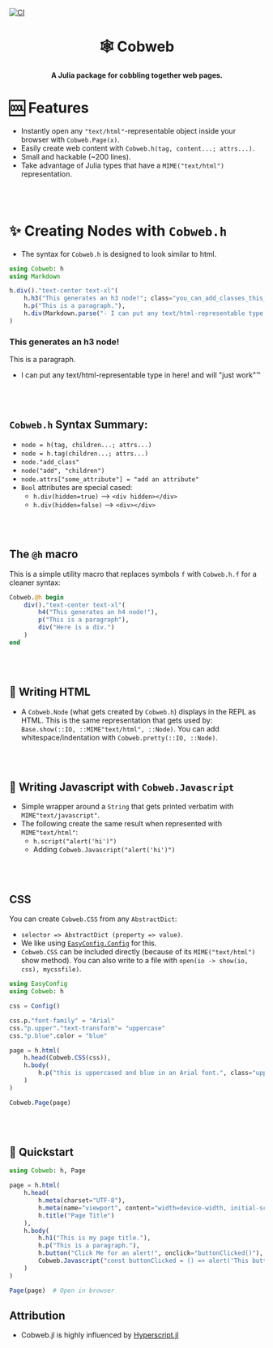 [![CI](https://github.com/joshday/Cobweb.jl/actions/workflows/CI.yml/badge.svg)](https://github.com/joshday/Cobweb.jl/actions/workflows/CI.yml)

<h1 align="center">🕸️ Cobweb</h1>

<h4 align="center">A Julia package for <b>cob</b>bling together <b>web</b> pages.</h4>

# 🆒 Features

- Instantly open any `"text/html"`-representable object inside your browser with `Cobweb.Page(x)`.
- Easily create web content with `Cobweb.h(tag, content...; attrs...)`.
- Small and hackable (~200 lines).
- Take advantage of Julia types that have a `MIME("text/html")` representation.

<br>
<br>

# ✨ Creating Nodes with `Cobweb.h`

- The syntax for `Cobweb.h` is designed to look similar to html.

```julia
using Cobweb: h
using Markdown

h.div()."text-center text-xl"(
    h.h3("This generates an h3 node!"; class="you_can_add_classes_this_way_too", id="or_any_other_attribute"),
    h.p("This is a paragraph."),
    h.div(Markdown.parse("- I can put any text/html-representable type in here! and will \"just work\"™"))
)
```

<div class="text-center text-xl"><h3 class="you_can_add_classes_this_way_too" id="or_any_other_attribute">This generates an h3 node!</h3><p>This is a paragraph.</p><div><div class="markdown"><ul>
<li><p>I can put any text/html-representable type in here&#33; and will &quot;just work&quot;™</p>
</li>
</ul>
</div></div></div>

<br>
<br>

## `Cobweb.h` Syntax Summary:

- `node = h(tag, children...; attrs...)`
- `node = h.tag(children...; attrs...)`
- `node."add_class"`
- `node("add", "children")`
- `node.attrs["some_attribute"] = "add an attribute"`
- `Bool` attributes are special cased:
    - `h.div(hidden=true)` --> `<div hidden></div>`
    - `h.div(hidden=false)` --> `<div></div>`

<br>
<br>

## The `@h` macro

This is a simple utility macro that replaces symbols `f` with `Cobweb.h.f` for a cleaner syntax:

```julia
Cobweb.@h begin
    div()."text-center text-xl"(
        h4("This generates an h4 node!"),
        p("This is a paragraph"),
        div("Here is a div.")
    )
end
```


<br>
<br>

## 📄 Writing HTML

- A `Cobweb.Node` (what gets created by `Cobweb.h`) displays in the REPL as HTML.  This is the same representation that gets used by: `Base.show(::IO, ::MIME"text/html", ::Node)`.  You can add whitespace/indentation with `Cobweb.pretty(::IO, ::Node)`.

<br>
<br>


## 📄 Writing Javascript with `Cobweb.Javascript`

- Simple wrapper around a `String` that gets printed verbatim with `MIME"text/javascript"`.
- The following create the same result when represented with `MIME"text/html"`:
    - `h.script("alert('hi')")`
    - Adding `Cobweb.Javascript("alert('hi')")`

<br>
<br>

## CSS

You can create `Cobweb.CSS` from any `AbstractDict`:
- `selector => AbstractDict (property => value)`.
- We like using [`EasyConfig.Config`](https://github.com/joshday/EasyConfig.jl) for this.
- `Cobweb.CSS` can be included directly (because of its `MIME("text/html")` show method).  You can
  also write to a file with `open(io -> show(io, css), mycssfile)`.

```julia
using EasyConfig
using Cobweb: h

css = Config()

css.p."font-family" = "Arial"
css."p.upper"."text-transform"= "uppercase"
css."p.blue".color = "blue"

page = h.html(
    h.head(Cobweb.CSS(css)),
    h.body(
        h.p("this is uppercased and blue in an Arial font.", class="upper blue")
    )
)

Cobweb.Page(page)
```


<br>
<br>

## 🏃 Quickstart

```julia
using Cobweb: h, Page

page = h.html(
    h.head(
        h.meta(charset="UTF-8"),
        h.meta(name="viewport", content="width=device-width, initial-scale=1.0"),
        h.title("Page Title")
    ),
    h.body(
        h.h1("This is my page title."),
        h.p("This is a paragraph."),
        h.button("Click Me for an alert!", onclick="buttonClicked()"),
        Cobweb.Javascript("const buttonClicked = () => alert('This button was clicked!')"),
    )
)

Page(page)  # Open in browser
```

## Attribution

- Cobweb.jl is highly influenced by [Hyperscript.jl](https://github.com/JuliaWeb/Hyperscript.jl)

